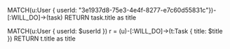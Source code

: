 MATCH(u:User { userId: "3e1937d8-75e3-4e4f-8277-e7c60d55831c"})-[:WILL_DO]->(task) RETURN task.title as title

MATCH(u:User { userId: $userId })
r = (u)-[:WILL_DO]->(t:Task { title: $title }) RETURN t.title as title

